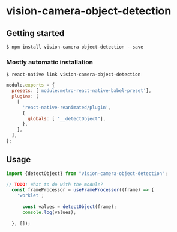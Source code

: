 # vision-camera-object-detection

## Getting started

`$ npm install vision-camera-object-detection --save`

### Mostly automatic installation

`$ react-native link vision-camera-object-detection`
```javascript
module.exports = {
  presets: ['module:metro-react-native-babel-preset'],
  plugins: [
    [
      'react-native-reanimated/plugin',
      {
        globals: [ "__detectObject"],
      },
    ],
  ],
};

```
## Usage
```javascript
import {detectObject} from "vision-camera-object-detection";

// TODO: What to do with the module?
  const frameProcessor = useFrameProcessor((frame) => {
    'worklet';
   
      const values = detectObject(frame);
      console.log(values);
   
  }, []);
```
